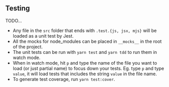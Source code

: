 ## Testing

TODO...

- Any file in the `src` folder that ends with `.test.{js, jsx, mjs}` will be loaded as a unit test by Jest.
- All the mocks for node_modules can be placed in `__mocks__` in the root of the project.
- The unit tests can be run with `yarn test` and `yarn tdd` to run them in watch mode.
- When in watch mode, hit `p` and type the name of the file you want to load (or just partial name) to focus down your tests. Eg. type `p` and type `value`, it will load tests that includes the string `value` in the file name.
- To generate test coverage, run `yarn test:cover`.
